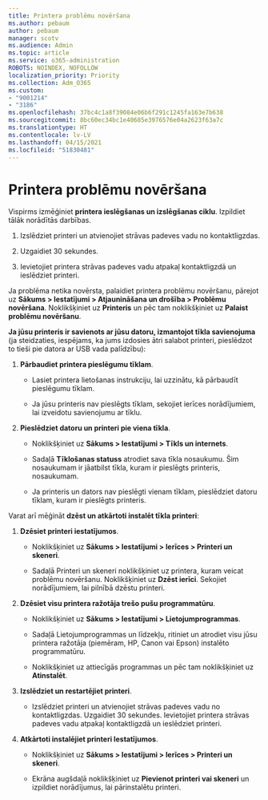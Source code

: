 ```yaml
---
title: Printera problēmu novēršana
ms.author: pebaum
author: pebaum
manager: scotv
ms.audience: Admin
ms.topic: article
ms.service: o365-administration
ROBOTS: NOINDEX, NOFOLLOW
localization_priority: Priority
ms.collection: Adm_O365
ms.custom:
- "9001214"
- "3186"
ms.openlocfilehash: 37bc4c1a8f39084e06b6f291c1245fa163e7b638
ms.sourcegitcommit: 8bc60ec34bc1e40685e3976576e04a2623f63a7c
ms.translationtype: HT
ms.contentlocale: lv-LV
ms.lasthandoff: 04/15/2021
ms.locfileid: "51830481"
---
```

# <a name="troubleshoot-your-printer"></a>Printera problēmu novēršana

Vispirms izmēģiniet **printera ieslēgšanas un izslēgšanas ciklu**. Izpildiet tālāk norādītās darbības.

1. Izslēdziet printeri un atvienojiet strāvas padeves vadu no kontaktligzdas.

2. Uzgaidiet 30 sekundes.

3. Ievietojiet printera strāvas padeves vadu atpakaļ kontaktligzdā un ieslēdziet printeri.

Ja problēma netika novērsta, palaidiet printera problēmu novēršanu, pārejot uz **Sākums > Iestatījumi > Atjaunināšana un drošība > Problēmu novēršana**. Noklikšķiniet uz **Printeris** un pēc tam noklikšķiniet uz **Palaist problēmu novēršanu**.

**Ja jūsu printeris ir savienots ar jūsu datoru, izmantojot tīkla savienojuma** (ja steidzaties, iespējams, ka jums izdosies ātri salabot printeri, pieslēdzot to tieši pie datora ar USB vada palīdzību):

1. **Pārbaudiet printera pieslēgumu tīklam**.
    
    - Lasiet printera lietošanas instrukciju, lai uzzinātu, kā pārbaudīt pieslēgumu tīklam.

    - Ja jūsu printeris nav pieslēgts tīklam, sekojiet ierīces norādījumiem, lai izveidotu savienojumu ar tīklu.

2. **Pieslēdziet datoru un printeri pie viena tīkla**.

    - Noklikšķiniet uz **Sākums > Iestatījumi > Tīkls un internets**.

    - Sadaļā **Tīklošanas statuss** atrodiet sava tīkla nosaukumu. Šim nosaukumam ir jāatbilst tīkla, kuram ir pieslēgts printeris, nosaukumam.

    - Ja printeris un dators nav pieslēgti vienam tīklam, pieslēdziet datoru tīklam, kuram ir pieslēgts printeris.

Varat arī mēģināt **dzēst un atkārtoti instalēt tīkla printeri**:

1. **Dzēsiet printeri iestatījumos**.

    - Noklikšķiniet uz **Sākums > Iestatījumi > Ierīces > Printeri un skeneri**.

    - Sadaļā Printeri un skeneri noklikšķiniet uz printera, kuram veicat problēmu novēršanu. Noklikšķiniet uz **Dzēst ierīci**. Sekojiet norādījumiem, lai pilnībā dzēstu printeri.

2. **Dzēsiet visu printera ražotāja trešo pušu programmatūru**.

    - Noklikšķiniet uz **Sākums > Iestatījumi > Lietojumprogrammas**.

    - Sadaļā Lietojumprogrammas un līdzekļu, ritiniet un atrodiet visu jūsu printera ražotāja (piemēram, HP, Canon vai Epson) instalēto programmatūru.

    - Noklikšķiniet uz attiecīgās programmas un pēc tam noklikšķiniet uz **Atinstalēt**.

3. **Izslēdziet un restartējiet printeri**.

    - Izslēdziet printeri un atvienojiet strāvas padeves vadu no kontaktligzdas. Uzgaidiet 30 sekundes. Ievietojiet printera strāvas padeves vadu atpakaļ kontaktligzdā un ieslēdziet printeri.

4. **Atkārtoti instalējiet printeri Iestatījumos**.

    - Noklikšķiniet uz **Sākums > Iestatījumi > Ierīces > Printeri un skeneri**.
 
    - Ekrāna augšdaļā noklikšķiniet uz **Pievienot printeri vai skeneri** un izpildiet norādījumus, lai pārinstalētu printeri.
